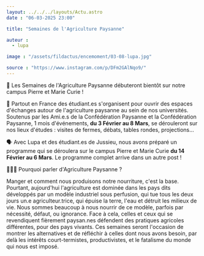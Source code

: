 ```yaml
---
layout: ../../../layouts/Actu.astro
date : "06-03-2025 23:00"

title: "Semaines de l'Agriculture Paysanne"

auteur :
  - lupa

image : "/assets/fildactus/encemoment/03-08-lupa.jpg"

source : "https://www.instagram.com/p/DFm2GAlNqo9/"
---
```


📢 Les Semaines de l'Agriculture Paysanne débuteront bientôt sur notre campus Pierre et Marie Curie ! 

💫 Partout en France des étudiant.es s'organisent pour ouvrir des espaces d'échanges autour de l'agriculture paysanne au sein de nos universités. Soutenus par les Ami.e.s de la Confédération Paysanne et la Confédération Paysanne, 1 mois d'événements, __du 3 Février au 8 Mars__, se dérouleront sur nos lieux d'études : visites de fermes, débats, tables rondes, projections...

🗣️ Avec Lupa et des étudiant.es de Jussieu, nous avons préparé un programme qui se déroulera sur le campus Pierre et Marie Curie __du 14 Février au 6 Mars__. Le programme complet arrive dans un autre post !

🧑‍🌾🥕 Pourquoi parler d'Agriculture Paysanne ? 

Manger et comment nous produisons notre nourriture, c'est la base. Pourtant, aujourd'hui l'agriculture est dominée dans les pays dits développés par un modèle industriel sous perfusion, qui tue tous les deux jours un.e agriculteur.trice, qui épuise la terre, l'eau et détruit les milieux de vie. Nous sommes beaucoup à nous nourrir de ce modèle, parfois par nécessité, défaut, ou ignorance. Face à cela, celles et ceux qui se revendiquent fièrement paysan.nes défendent des pratiques agricoles différentes, pour des pays vivants. Ces semaines seront l'occasion de montrer les alternatives et de réfléchir à celles dont nous avons besoin, par delà les intérêts court-termistes, productivistes, et le fatalisme du monde qui nous est imposé.